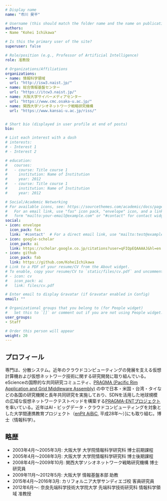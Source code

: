 ```yaml
---
# Display name
name: "市川 昊平"

# Username (this should match the folder name and the name on publications)
authors:
- Name "Kohei Ichikawa"

# Is this the primary user of the site?
superuser: false

# Role/position (e.g., Professor of Artificial Intelligence)
role: 准教授

# Organizations/Affiliations
organizations:
- name: 情報科学領域
  url: "http://isw3.naist.jp/"
- name: 総合情報基盤センター
  url: "https://itcw3.naist.jp/"
- name: 大阪大学サイバーメディアセンター
  url: "https://www.cmc.osaka-u.ac.jp/"
- name: 関西大学ソシオネットワーク戦略研究機構
  url: "https://www.kansai-u.ac.jp/riss/"


# Short bio (displayed in user profile at end of posts)
bio:

# List each interest with a dash
# interests:
# - Interest 1
# - Interest 2

# education:
#   courses:
#   - course: Title course 1
#     institution: Name of Institution
#     year: 2012
#   - course: Title course 1
#     institution: Name of Institution
#     year: 2012

# Social/Academic Networking
# For available icons, see: https://sourcethemes.com/academic/docs/page-builder/#icons
#   For an email link, use "fas" icon pack, "envelope" icon, and a link in the
#   form "mailto:your-email@example.com" or "#contact" for contact widget.
social:
- icon: envelope
  icon_pack: fas
  link: '#contact'  # For a direct email link, use "mailto:test@example.org".
- icon: google-scholar
  icon_pack: ai
  link: https://scholar.google.co.jp/citations?user=qFIQpEQAAAAJ&hl=en
- icon: github
  icon_pack: fab
  link: https://github.com/KoheiIchikawa
# Link to a PDF of your resume/CV from the About widget.
# To enable, copy your resume/CV to `static/files/cv.pdf` and uncomment the lines below.
# - icon: cv
#   icon_pack: ai
#   link: files/cv.pdf

# Enter email to display Gravatar (if Gravatar enabled in Config)
email: ""

# Organizational groups that you belong to (for People widget)
#   Set this to `[]` or comment out if you are not using People widget.
user_groups:
- Staff

# Order this person will appear
weight: 20
---
```


## プロフィール

専門は、分散システム。近年のクラウドコンピューティングの発展を支える仮想計算機および仮想ネットワーク技術に関する研究開発に取り組んでいる。eScienceの国際的な共同研究コミュニティ、[PRAGMA (Pacific Rim Application and Grid Middleware Assembly)](https://www.pragma-grid.net/) の中で日本・米国・台湾・タイなどの各国の研究機関と長年共同研究を実施しており、SDNを活用した地球規模の広域な仮想ネットワークテストベッドを構築する[PRAGMA-ENTプロジェクト](https://github.com/pragmagrid/pragma_ent/wiki)を率いている。近年はAI・ビッグデータ・クラウドコンピューティングを対象とした大学間連携教育プロジェクト（[enPit AiBiC](https://aibic-spiral.enpit.jp/), 平成28年～）]にも取り組む。博士（情報科学）。

## 略歴

- 2003年4月〜2005年3月: 大阪大学 大学院情報科学研究科 博士前期課程
- 2005年4月〜2008年3月: 大阪大学 大学院情報科学研究科 博士後期課程
- 2008年4月〜2009年10月: 関西大学ソシオネットワーク戦略研究機構 博士研究員
- 2009年11月〜2012年5月: 大阪大学 情報基盤本部 助教
- 2015年4月～2016年3月: カリフォルニア大学サンディエゴ校 客員研究員
- 2012年6月〜: 奈良先端科学技術大学院大学 先端科学技術研究科 情報科学領域 准教授

